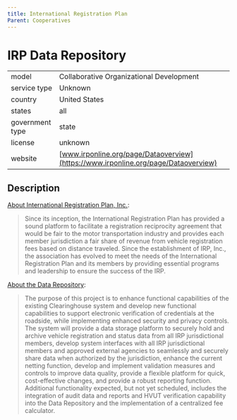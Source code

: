 ```yaml
---
title: International Registration Plan
Parent: Cooperatives
---
```


# IRP Data Repository

|                   |                                          |
|:------------------|:-----------------------------------------|
| model             | Collaborative Organizational Development
| service type      | Unknown
| country           | United States
| states            | all
| government type   | state
| license           | unknown
| website           | [www.irponline.org/page/Dataoverview](https://www.irponline.org/page/Dataoverview)

## Description

[About International Registration Plan, Inc.](https://www.irponline.org/page/Missionpage):

>Since its inception, the International Registration Plan has provided a sound platform to facilitate a registration reciprocity agreement that would be fair to the motor transportation industry and provides each member jurisdiction a fair share of revenue from vehicle registration fees based on distance traveled. Since the establishment of IRP, Inc., the association has evolved to meet the needs of the International Registration Plan and its members by providing essential programs and leadership to ensure the success of the IRP.

[About the Data Repository](https://www.irponline.org/page/Dataoverview):

>The purpose of this project is to enhance functional capabilities of the existing Clearinghouse system and develop new functional capabilities to support electronic verification of credentials at the roadside, while implementing enhanced security and privacy controls.  The system will provide a data storage platform to securely hold and archive vehicle registration and status data from all IRP jurisdictional members, develop system interfaces with all IRP jurisdictional members and approved external agencies to seamlessly and securely share data when authorized by the jurisdiction, enhance the current netting function, develop and implement validation measures and controls to improve data quality, provide a flexible platform for quick, cost-effective changes, and provide a robust reporting function.  Additional functionality expected, but not yet scheduled, includes the integration of audit data and reports and HVUT verification capability into the Data Repository and the implementation of a centralized fee calculator. 
